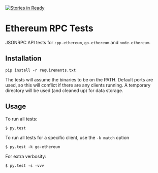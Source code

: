 [![Stories in Ready](https://badge.waffle.io/jorisbontje/ethereum-rpctests.png?label=ready&title=Ready)](https://waffle.io/jorisbontje/ethereum-rpctests)
# Ethereum RPC Tests

JSONRPC API tests for `cpp-ethereum`, `go-ethereum` and `node-ethereum`.

## Installation

```
pip install -r requirements.txt
```

The tests will assume the binaries to be on the PATH. Default ports are used, so this will conflict if there are any clients running. A temporary directory will be used (and cleaned up) for data storage.

## Usage

To run all tests:
```
$ py.test
```

To run all tests for a specific client, use the `-k match` option

```
$ py.test -k go-ethereum
```

For extra verbosity:
```
$ py.test -s -vvv
```
